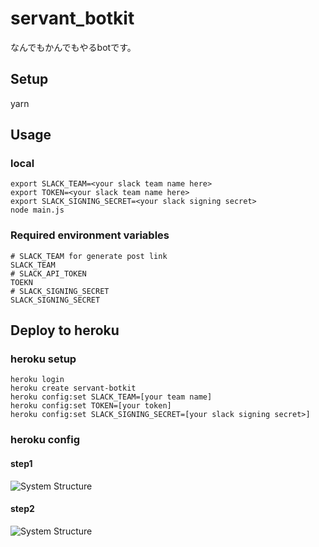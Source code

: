 # servant_botkit
なんでもかんでもやるbotです。

## Setup
yarn

## Usage
### local
```
export SLACK_TEAM=<your slack team name here>
export TOKEN=<your slack team name here>
export SLACK_SIGNING_SECRET=<your slack signing secret>
node main.js
```

### Required environment variables
```
# SLACK_TEAM for generate post link
SLACK_TEAM
# SLACK_API_TOKEN
TOEKN
# SLACK_SIGNING_SECRET
SLACK_SIGNING_SECRET
```

## Deploy to heroku

### heroku setup
```
heroku login
heroku create servant-botkit
heroku config:set SLACK_TEAM=[your team name]
heroku config:set TOKEN=[your token]
heroku config:set SLACK_SIGNING_SECRET=[your slack signing secret>]
```

### heroku config
#### step1
![System Structure](https://raw.githubusercontent.com/yukimura1227/servant_botkit/master/docs/change_dyno_setting_step1.png)
#### step2
![System Structure](https://raw.githubusercontent.com/yukimura1227/servant_botkit/master/docs/change_dyno_setting_step2.gif)

